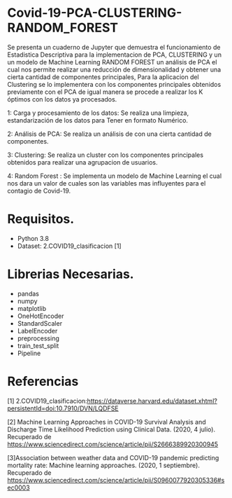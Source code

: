 # Covid-19-PCA-CLUSTERING-RANDOM_FOREST

Se presenta un cuaderno de Jupyter que demuestra el funcionamiento de Estadistica Descriptiva para la implementacion de PCA, CLUSTERING y un un modelo de Machine Learning RANDOM FOREST
un análisis de PCA el cual nos permite realizar una reducción de dimensionalidad y obtener una cierta cantidad de componentes principales,
Para la aplicacion del Clustering se lo implementera con los componentes principales obtenidos previamente con el PCA  de igual manera se procede 
a realizar los K óptimos con los datos ya procesados.

1: Carga y procesamiento de los datos: Se realiza una limpieza, estandarización de los datos para Tener en formato Numérico.

2: Análisis de PCA: Se realiza un análisis de con una cierta cantidad de componentes.

3: Clustering: Se realiza un cluster con los componentes principales obtenidos para realizar una agrupacion de usuarios.

4: Random Forest : Se implementa un modelo de Machine Learning el cual nos dara un valor de cuales son las variables mas influyentes para el contagio de Covid-19.

# Requisitos.
- Python 3.8
- Dataset: 2.COVID19_clasificacion [1]

# Librerias Necesarias.
- pandas
- numpy
- matplotlib
- OneHotEncoder
- StandardScaler
- LabelEncoder
- preprocessing
- train_test_split
- Pipeline

# Referencias
[1] 2.COVID19_clasificacion:https://dataverse.harvard.edu/dataset.xhtml?persistentId=doi:10.7910/DVN/LQDFSE

[2] Machine Learning Approaches in COVID-19 Survival Analysis and Discharge Time Likelihood Prediction using Clinical Data. (2020, 4 julio). Recuperado de https://www.sciencedirect.com/science/article/pii/S2666389920300945

[3]Association between weather data and COVID-19 pandemic predicting mortality rate: Machine learning approaches. (2020, 1 septiembre). Recuperado de https://www.sciencedirect.com/science/article/pii/S0960077920305336#sec0003
